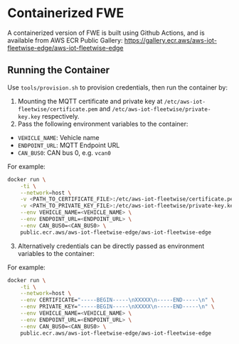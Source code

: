 # Containerized FWE

A containerized version of FWE is built using Github Actions, and is available from AWS ECR Public
Gallery: https://gallery.ecr.aws/aws-iot-fleetwise-edge/aws-iot-fleetwise-edge

## Running the Container

Use `tools/provision.sh` to provision credentials, then run the container by:

1. Mounting the MQTT certificate and private key at `/etc/aws-iot-fleetwise/certificate.pem` and
   `/etc/aws-iot-fleetwise/private-key.key` respectively.
2. Pass the following environment variables to the container:

- `VEHICLE_NAME`: Vehicle name
- `ENDPOINT_URL`: MQTT Endpoint URL
- `CAN_BUS0`: CAN bus 0, e.g. `vcan0`

For example:

```bash
docker run \
    -ti \
    --network=host \
    -v <PATH_TO_CERTIFICATE_FILE>:/etc/aws-iot-fleetwise/certificate.pem \
    -v <PATH_TO_PRIVATE_KEY_FILE>:/etc/aws-iot-fleetwise/private-key.key \
    --env VEHICLE_NAME=<VEHICLE_NAME> \
    --env ENDPOINT_URL=<ENDPOINT_URL> \
    --env CAN_BUS0=<CAN_BUS0> \
    public.ecr.aws/aws-iot-fleetwise-edge/aws-iot-fleetwise-edge
```

3. Alternatively credentials can be directly passed as environment variables to the container:

For example:

```bash
docker run \
    -ti \
    --network=host \
    --env CERTIFICATE="-----BEGIN-----\nXXXXX\n-----END-----\n" \
    --env PRIVATE_KEY="-----BEGIN-----\nXXXXX\n-----END-----\n" \
    --env VEHICLE_NAME=<VEHICLE_NAME> \
    --env ENDPOINT_URL=<ENDPOINT_URL> \
    --env CAN_BUS0=<CAN_BUS0> \
    public.ecr.aws/aws-iot-fleetwise-edge/aws-iot-fleetwise-edge
```
